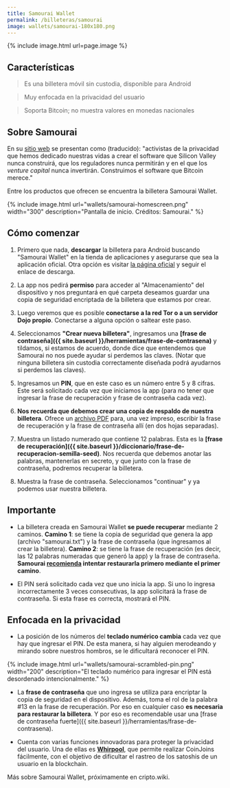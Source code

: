 ```yaml
---
title: Samourai Wallet
permalink: /billeteras/samourai
image: wallets/samourai-180x180.png
---
```


{% include image.html url=page.image %}

## Características
> Es una billetera móvil sin custodia, disponible para Android

> Muy enfocada en la privacidad del usuario

> Soporta Bitcoin; no muestra valores en monedas nacionales


## Sobre Samourai

En su [sitio web](https://samouraiwallet.com/) se presentan como (traducido): "activistas de la privacidad que hemos dedicado nuestras vidas a crear el software que Silicon Valley nunca construirá, que los reguladores nunca permitirán y en el que los *venture capital* nunca invertirán. Construimos el software que Bitcoin merece."

Entre los productos que ofrecen se encuentra la billetera Samourai Wallet.

{% include image.html url="wallets/samourai-homescreen.png" width="300" description="Pantalla de inicio. Créditos: Samourai." %}


## Cómo comenzar
1. Primero que nada, **descargar** la billetera para Android buscando "Samourai Wallet" en la tienda de aplicaciones y asegurarse que sea la aplicación oficial. Otra opción es visitar [la página oficial](https://samouraiwallet.com/download/wallet) y seguir el enlace de descarga.

2. La app nos pedirá **permiso** para acceder al "Almacenamiento" del dispositivo y nos preguntará en qué carpeta deseamos guardar una copia de seguridad encriptada de la billetera que estamos por crear.

3. Luego veremos que es posible **conectarse a la red Tor o a un servidor Dojo propio**. Conectarse a alguna opción o saltear este paso.

4. Seleccionamos **"Crear nueva billetera"**, ingresamos una **[frase de contraseña]({{ site.baseurl }}/herramientas/frase-de-contrasena)** y tildamos, si estamos de acuerdo, donde dice que entendemos que Samourai no nos puede ayudar si perdemos las claves. (Notar que ninguna billetera sin custodia correctamente diseñada podrá ayudarnos si perdemos las claves).

5. Ingresamos un **PIN**, que en este caso es un número entre 5 y 8 cifras. Este será solicitado cada vez que iniciamos la app (para no tener que ingresar la frase de recuperación y frase de contraseña cada vez).

6. **Nos recuerda que debemos crear una copia de respaldo de nuestra billetera**. Ofrece un [archivo PDF](https://samouraiwallet.com/recovery/worksheet) para, una vez impreso, escribir la frase de recuperación y la frase de contraseña allí (en dos hojas separadas).

7. Muestra un listado numerado que contiene 12 palabras. Esta es la **[frase de recuperación]({{ site.baseurl }}/diccionario/frase-de-recuperacion-semilla-seed)**. Nos recuerda que debemos anotar las palabras, mantenerlas en secreto, y que junto con la frase de contraseña, podremos recuperar la billetera.

8. Muestra la frase de contraseña. Seleccionamos "continuar" y ya podemos usar nuestra billetera.


## Importante

- La billetera creada en Samourai Wallet **se puede recuperar** mediante 2 caminos. **Camino 1**: se tiene la copia de seguridad que genera la app (archivo "samourai.txt") y la frase de contraseña (que ingresamos al crear la billetera). **Camino 2**: se tiene la frase de recuperación (es decir, las 12 palabras numeradas que generó la app) y la frase de contraseña. **Samourai [recomienda](https://docs.samourai.io/wallet/restore-recovery#restore-samourai-paper-backup) intentar restaurarla primero mediante el primer camino**.

- El PIN será solicitado cada vez que uno inicia la app. Si uno lo ingresa incorrectamente 3 veces consecutivas, la app solicitará la frase de contraseña. Si esta frase es correcta, mostrará el PIN.


## Enfocada en la privacidad

- La posición de los números del **teclado numérico cambia** cada vez que hay que ingresar el PIN. De esta manera, si hay alguien merodeando y mirando sobre nuestros hombros, se le dificultará reconocer el PIN.

{% include image.html url="wallets/samourai-scrambled-pin.png" width="200" description="El teclado numérico para ingresar el PIN está desordenado intencionalmente." %}

- La **frase de contraseña** que uno ingresa se utiliza para encriptar la copia de seguridad en el dispositivo. Además, toma el rol de la palabra #13 en la frase de recuperación. Por eso en cualquier caso **es necesaria para restaurar la billetera**. Y por eso es recomendable usar una [frase de contraseña fuerte]({{ site.baseurl }}/herramientas/frase-de-contrasena).

- Cuenta con varias funciones innovadoras para proteger la privacidad del usuario. Una de ellas es [**Whirpool**](https://docs.samourai.io/whirlpool/start), que permite realizar CoinJoins fácilmente, con el objetivo de dificultar el rastreo de los satoshis de un usuario en la blockchain.


Más sobre Samourai Wallet, próximamente en cripto.wiki.